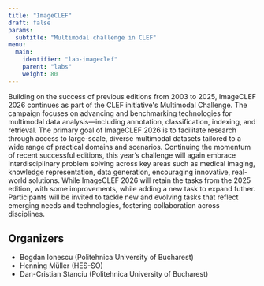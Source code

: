 ```yaml
---
title: "ImageCLEF"
draft: false
params:
  subtitle: "Multimodal challenge in CLEF"
menu:
  main:
    identifier: "lab-imageclef"
    parent: "labs"
    weight: 80
---
```




Building on the success of previous editions from 2003 to 2025, ImageCLEF 2026 continues as part of the CLEF initiative's Multimodal Challenge. The campaign focuses on advancing and benchmarking technologies for multimodal data analysis—including annotation, classification, indexing, and retrieval. The primary goal of ImageCLEF 2026 is to facilitate research through access to large-scale, diverse multimodal datasets tailored to a wide range of practical domains and scenarios. Continuing the momentum of recent successful editions, this year’s challenge will again embrace interdisciplinary problem solving across key areas such as medical imaging, knowledge representation, data generation, encouraging innovative, real-world solutions.
While ImageCLEF 2026 will retain the tasks from the 2025 edition, with some improvements, while adding a new task to expand futher. Participants will be invited to tackle new and evolving tasks that reflect emerging needs and technologies, fostering collaboration across disciplines.

<!--more-->

## Organizers

- Bogdan Ionescu (Politehnica University of Bucharest)
- Henning Müller (HES-SO) 
- Dan-Cristian Stanciu (Politehnica University of Bucharest)
